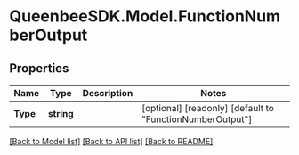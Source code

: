 
# QueenbeeSDK.Model.FunctionNumberOutput

## Properties

Name | Type | Description | Notes
------------ | ------------- | ------------- | -------------
**Type** | **string** |  | [optional] [readonly] [default to "FunctionNumberOutput"]

[[Back to Model list]](../README.md#documentation-for-models)
[[Back to API list]](../README.md#documentation-for-api-endpoints)
[[Back to README]](../README.md)

